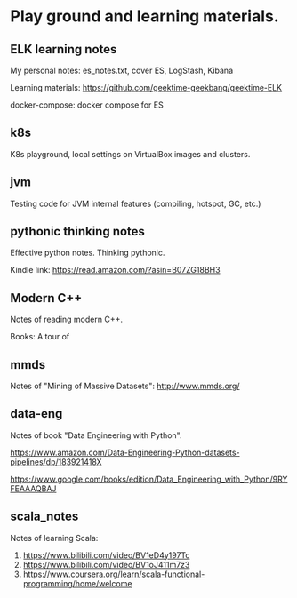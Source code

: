 # Play ground and learning materials.

## ELK learning notes

My personal notes: es_notes.txt, cover ES, LogStash, Kibana

Learning materials: https://github.com/geektime-geekbang/geektime-ELK

docker-compose: docker compose for ES

## k8s
K8s playground, local settings on VirtualBox images and clusters.

## jvm
Testing code for JVM internal features (compiling, hotspot, GC, etc.)

## pythonic thinking notes
Effective python notes. Thinking pythonic.

Kindle link: https://read.amazon.com/?asin=B07ZG18BH3

## Modern C++
Notes of reading modern C++.

Books: A tour of 


## mmds
Notes of "Mining of Massive Datasets": http://www.mmds.org/

## data-eng
Notes of book "Data Engineering with Python".

https://www.amazon.com/Data-Engineering-Python-datasets-pipelines/dp/183921418X

https://www.google.com/books/edition/Data_Engineering_with_Python/9RYFEAAAQBAJ

## scala_notes
Notes of learning Scala:
1. https://www.bilibili.com/video/BV1eD4y197Tc
2. https://www.bilibili.com/video/BV1oJ411m7z3
3. https://www.coursera.org/learn/scala-functional-programming/home/welcome